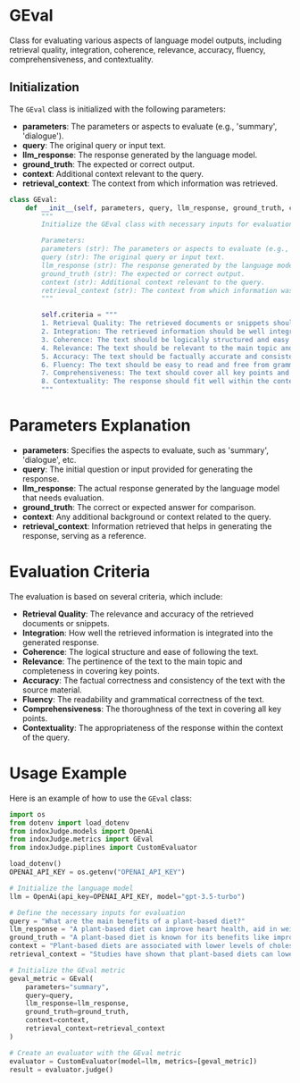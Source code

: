 # GEval

Class for evaluating various aspects of language model outputs, including retrieval quality, integration, coherence, relevance, accuracy, fluency, comprehensiveness, and contextuality.

## Initialization

The `GEval` class is initialized with the following parameters:

- **parameters**: The parameters or aspects to evaluate (e.g., 'summary', 'dialogue').
- **query**: The original query or input text.
- **llm_response**: The response generated by the language model.
- **ground_truth**: The expected or correct output.
- **context**: Additional context relevant to the query.
- **retrieval_context**: The context from which information was retrieved.

```python
class GEval:
    def __init__(self, parameters, query, llm_response, ground_truth, context, retrieval_context):
        """
        Initialize the GEval class with necessary inputs for evaluation.

        Parameters:
        parameters (str): The parameters or aspects to evaluate (e.g., 'summary', 'dialogue').
        query (str): The original query or input text.
        llm_response (str): The response generated by the language model.
        ground_truth (str): The expected or correct output.
        context (str): Additional context relevant to the query.
        retrieval_context (str): The context from which information was retrieved.
        """

        self.criteria = """
        1. Retrieval Quality: The retrieved documents or snippets should be relevant and accurate.
        2. Integration: The retrieved information should be well integrated into the generated response.
        3. Coherence: The text should be logically structured and easy to follow.
        4. Relevance: The text should be relevant to the main topic and cover all key points.
        5. Accuracy: The text should be factually accurate and consistent with the source material.
        6. Fluency: The text should be easy to read and free from grammatical errors.
        7. Comprehensiveness: The text should cover all key points and provide a thorough response.
        8. Contextuality: The response should fit well within the context of the query.
        """
```

# Parameters Explanation

- **parameters**: Specifies the aspects to evaluate, such as 'summary', 'dialogue', etc.
- **query**: The initial question or input provided for generating the response.
- **llm_response**: The actual response generated by the language model that needs evaluation.
- **ground_truth**: The correct or expected answer for comparison.
- **context**: Any additional background or context related to the query.
- **retrieval_context**: Information retrieved that helps in generating the response, serving as a reference.

# Evaluation Criteria

The evaluation is based on several criteria, which include:

- **Retrieval Quality**: The relevance and accuracy of the retrieved documents or snippets.
- **Integration**: How well the retrieved information is integrated into the generated response.
- **Coherence**: The logical structure and ease of following the text.
- **Relevance**: The pertinence of the text to the main topic and completeness in covering key points.
- **Accuracy**: The factual correctness and consistency of the text with the source material.
- **Fluency**: The readability and grammatical correctness of the text.
- **Comprehensiveness**: The thoroughness of the text in covering all key points.
- **Contextuality**: The appropriateness of the response within the context of the query.

# Usage Example

Here is an example of how to use the `GEval` class:

```python
import os
from dotenv import load_dotenv
from indoxJudge.models import OpenAi
from indoxJudge.metrics import GEval
from indoxJudge.piplines import CustomEvaluator

load_dotenv()
OPENAI_API_KEY = os.getenv("OPENAI_API_KEY")

# Initialize the language model
llm = OpenAi(api_key=OPENAI_API_KEY, model="gpt-3.5-turbo")

# Define the necessary inputs for evaluation
query = "What are the main benefits of a plant-based diet?"
llm_response = "A plant-based diet can improve heart health, aid in weight loss, and reduce the risk of chronic diseases."
ground_truth = "A plant-based diet is known for its benefits like improving cardiovascular health, aiding weight loss, and reducing the risk of chronic diseases such as diabetes and cancer."
context = "Plant-based diets are associated with lower levels of cholesterol and blood pressure."
retrieval_context = "Studies have shown that plant-based diets can lower the risk of heart disease and obesity."

# Initialize the GEval metric
geval_metric = GEval(
    parameters="summary",
    query=query,
    llm_response=llm_response,
    ground_truth=ground_truth,
    context=context,
    retrieval_context=retrieval_context
)

# Create an evaluator with the GEval metric
evaluator = CustomEvaluator(model=llm, metrics=[geval_metric])
result = evaluator.judge()
```